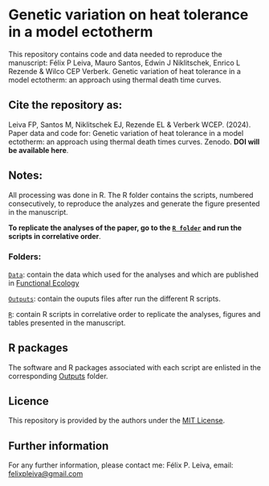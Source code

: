 # Genetic variation on heat tolerance in a model ectotherm
 
This repository contains code and data needed to reproduce the manuscript: Félix P Leiva, Mauro Santos, Edwin J Niklitschek, Enrico L Rezende & Wilco CEP Verberk. Genetic variation of heat tolerance in a model ectotherm: an approach using thermal death time curves. 

## Cite the repository as: 

Leiva FP, Santos M, Niklitschek EJ, Rezende EL & Verberk WCEP. (2024). Paper data and code for: Genetic variation of heat tolerance in a model ectotherm: an approach using thermal death times curves. Zenodo. **DOI will be available here**.

## Notes:
All processing was done in R. The R folder contains the scripts, numbered consecutively, to reproduce the analyzes and generate the figure presented in the manuscript.

**To replicate the analyses of the paper, go to the [`R folder`](https://github.com/felixpleiva/Genetic_variation_TDT/tree/main/R) and run the scripts in correlative order**.

### Folders:
[`Data`](https://github.com/felixpleiva/Genetic_variation_TDT/tree/main/Data): contain the data which used for the analyses and which are published in [Functional Ecology](https://besjournals.onlinelibrary.wiley.com/doi/full/10.1111/1365-2435.14485)

[`Outputs`](https://github.com/felixpleiva/Genetic_variation_TDT/tree/main/Outputs): contain the ouputs files after run the different R scripts.

[`R`](https://github.com/felixpleiva/Genetic_variation_TDT/tree/main/R): contain R scripts in correlative order to replicate the analyses, figures and tables presented in the manuscript.

## R packages
The software and R packages associated with each script are enlisted in the corresponding [Outputs](https://github.com/felixpleiva/Genetic_variation_TDT/tree/main/Outputs) folder.

## Licence
This repository is provided by the authors under the [MIT License](https://opensource.org/licenses/MIT).

## Further information
For any further information, please contact me: Félix P. Leiva, email: felixpleiva@gmail.com
